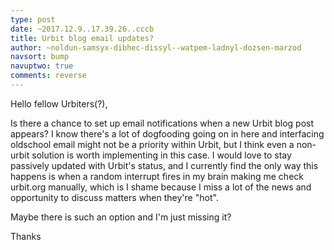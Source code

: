 ```yaml
---
type: post
date: ~2017.12.9..17.39.26..cccb
title: Urbit blog email updates?
author: ~noldun-samsyx-dibhec-dissyl--watpem-ladnyl-dozsen-marzod
navsort: bump
navuptwo: true
comments: reverse
---
```


Hello fellow Urbiters(?),

Is there a chance to set up email notifications when a new Urbit blog post appears?
I know there's a lot of dogfooding going on in here and interfacing oldschool email might not be a priority within Urbit, but I think even a non-urbit solution is worth implementing in this case. I would love to stay passively updated with Urbit's status, and I currently find the only way this happens is when a random interrupt fires in my brain making me check urbit.org manually, which is I shame because I miss a lot of the news and opportunity to discuss matters when they're "hot".

Maybe there is such an option and I'm just missing it?

Thanks